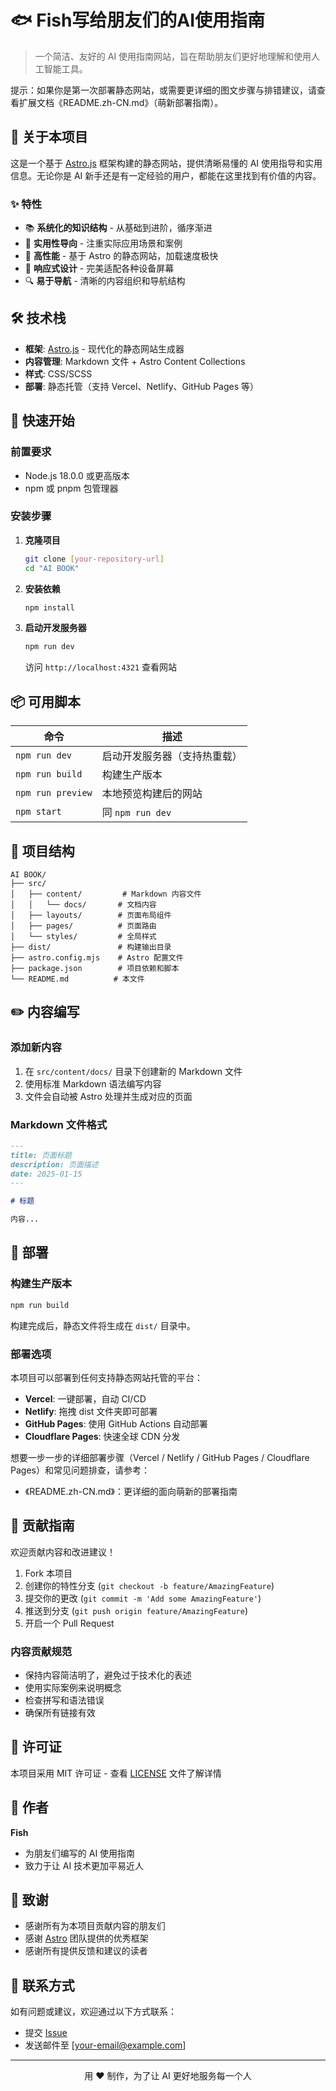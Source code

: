 # 🐟 Fish写给朋友们的AI使用指南

> 一个简洁、友好的 AI 使用指南网站，旨在帮助朋友们更好地理解和使用人工智能工具。

提示：如果你是第一次部署静态网站，或需要更详细的图文步骤与排错建议，请查看扩展文档《README.zh-CN.md》（萌新部署指南）。

## 📖 关于本项目

这是一个基于 [Astro.js](https://astro.build/) 框架构建的静态网站，提供清晰易懂的 AI 使用指导和实用信息。无论你是 AI 新手还是有一定经验的用户，都能在这里找到有价值的内容。

### ✨ 特性

- 📚 **系统化的知识结构** - 从基础到进阶，循序渐进
- 🎯 **实用性导向** - 注重实际应用场景和案例
- 🚀 **高性能** - 基于 Astro 的静态网站，加载速度极快
- 📱 **响应式设计** - 完美适配各种设备屏幕
- 🔍 **易于导航** - 清晰的内容组织和导航结构

## 🛠️ 技术栈

- **框架**: [Astro.js](https://astro.build/) - 现代化的静态网站生成器
- **内容管理**: Markdown 文件 + Astro Content Collections
- **样式**: CSS/SCSS
- **部署**: 静态托管（支持 Vercel、Netlify、GitHub Pages 等）

## 🚀 快速开始

### 前置要求

- Node.js 18.0.0 或更高版本
- npm 或 pnpm 包管理器

### 安装步骤

1. **克隆项目**
   ```bash
   git clone [your-repository-url]
   cd "AI BOOK"
   ```

2. **安装依赖**
   ```bash
   npm install
   ```

3. **启动开发服务器**
   ```bash
   npm run dev
   ```
   
   访问 `http://localhost:4321` 查看网站

## 📦 可用脚本

| 命令              | 描述                         |
| ----------------- | ---------------------------- |
| `npm run dev`     | 启动开发服务器（支持热重载） |
| `npm run build`   | 构建生产版本                 |
| `npm run preview` | 本地预览构建后的网站         |
| `npm start`       | 同 `npm run dev`             |

## 📁 项目结构

```
AI BOOK/
├── src/
│   ├── content/         # Markdown 内容文件
│   │   └── docs/       # 文档内容
│   ├── layouts/        # 页面布局组件
│   ├── pages/          # 页面路由
│   └── styles/         # 全局样式
├── dist/               # 构建输出目录
├── astro.config.mjs    # Astro 配置文件
├── package.json        # 项目依赖和脚本
└── README.md          # 本文件
```

## ✏️ 内容编写

### 添加新内容

1. 在 `src/content/docs/` 目录下创建新的 Markdown 文件
2. 使用标准 Markdown 语法编写内容
3. 文件会自动被 Astro 处理并生成对应的页面

### Markdown 文件格式

```markdown
---
title: 页面标题
description: 页面描述
date: 2025-01-15
---

# 标题

内容...
```

## 🚢 部署

### 构建生产版本

```bash
npm run build
```

构建完成后，静态文件将生成在 `dist/` 目录中。

### 部署选项

本项目可以部署到任何支持静态网站托管的平台：

- **Vercel**: 一键部署，自动 CI/CD
- **Netlify**: 拖拽 dist 文件夹即可部署
- **GitHub Pages**: 使用 GitHub Actions 自动部署
- **Cloudflare Pages**: 快速全球 CDN 分发

想要一步一步的详细部署步骤（Vercel / Netlify / GitHub Pages / Cloudflare Pages）和常见问题排查，请参考：

- 《README.zh-CN.md》：更详细的面向萌新的部署指南

## 🤝 贡献指南

欢迎贡献内容和改进建议！

1. Fork 本项目
2. 创建你的特性分支 (`git checkout -b feature/AmazingFeature`)
3. 提交你的更改 (`git commit -m 'Add some AmazingFeature'`)
4. 推送到分支 (`git push origin feature/AmazingFeature`)
5. 开启一个 Pull Request

### 内容贡献规范

- 保持内容简洁明了，避免过于技术化的表述
- 使用实际案例来说明概念
- 检查拼写和语法错误
- 确保所有链接有效

## 📄 许可证

本项目采用 MIT 许可证 - 查看 [LICENSE](LICENSE) 文件了解详情

## 👤 作者

**Fish**

- 为朋友们编写的 AI 使用指南
- 致力于让 AI 技术更加平易近人

## 🙏 致谢

- 感谢所有为本项目贡献内容的朋友们
- 感谢 [Astro](https://astro.build/) 团队提供的优秀框架
- 感谢所有提供反馈和建议的读者

## 📮 联系方式

如有问题或建议，欢迎通过以下方式联系：

- 提交 [Issue](../../issues)
- 发送邮件至 [your-email@example.com]

---

<p align="center">
  用 ❤️ 制作，为了让 AI 更好地服务每一个人
</p>